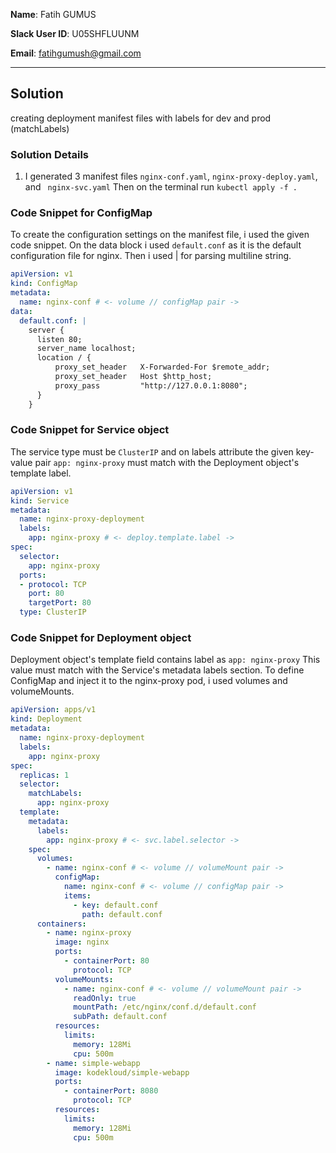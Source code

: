 **Name**: Fatih GUMUS

**Slack User ID**: U05SHFLUUNM

**Email**: fatihgumush@gmail.com

---

## Solution
creating deployment manifest files with labels for dev and prod (matchLabels)
### Solution Details

1. I generated 3 manifest files ```nginx-conf.yaml```, ```nginx-proxy-deploy.yaml```, and ``` nginx-svc.yaml```
Then on the terminal run ```kubectl apply -f .```

### Code Snippet for ConfigMap
To create the configuration settings on the manifest file, i used the given code snippet. On the data block i used ```default.conf``` as it is the default configuration file for nginx. Then i used | for parsing multiline string.
```yaml
apiVersion: v1
kind: ConfigMap
metadata:
  name: nginx-conf # <- volume // configMap pair ->
data:
  default.conf: |
    server {
      listen 80;
      server_name localhost;
      location / {
          proxy_set_header   X-Forwarded-For $remote_addr;
          proxy_set_header   Host $http_host;
          proxy_pass         "http://127.0.0.1:8080";
      }
    }
```
### Code Snippet for Service object
The service type must be ```ClusterIP``` and on labels attribute the given key-value pair ```app: nginx-proxy``` must match with the Deployment object's template label.
```yaml
apiVersion: v1
kind: Service
metadata:
  name: nginx-proxy-deployment
  labels:
    app: nginx-proxy # <- deploy.template.label ->
spec:
  selector:
    app: nginx-proxy
  ports:
  - protocol: TCP
    port: 80
    targetPort: 80
  type: ClusterIP
```
### Code Snippet for Deployment object
Deployment object's template field contains label as ```app: nginx-proxy``` This value must match with the Service's metadata labels section.
To define ConfigMap and inject it to the nginx-proxy pod, i used volumes and volumeMounts.
```yaml
apiVersion: apps/v1
kind: Deployment
metadata:
  name: nginx-proxy-deployment
  labels:
    app: nginx-proxy
spec:
  replicas: 1
  selector:
    matchLabels:
      app: nginx-proxy
  template:
    metadata:
      labels:
        app: nginx-proxy # <- svc.label.selector ->
    spec:
      volumes:
        - name: nginx-conf # <- volume // volumeMount pair ->
          configMap:
            name: nginx-conf # <- volume // configMap pair ->
            items:
              - key: default.conf
                path: default.conf
      containers:
        - name: nginx-proxy
          image: nginx
          ports:
            - containerPort: 80
              protocol: TCP
          volumeMounts:
            - name: nginx-conf # <- volume // volumeMount pair ->
              readOnly: true
              mountPath: /etc/nginx/conf.d/default.conf
              subPath: default.conf
          resources:
            limits:
              memory: 128Mi
              cpu: 500m
        - name: simple-webapp
          image: kodekloud/simple-webapp
          ports:
            - containerPort: 8080
              protocol: TCP
          resources:
            limits:
              memory: 128Mi
              cpu: 500m
```

